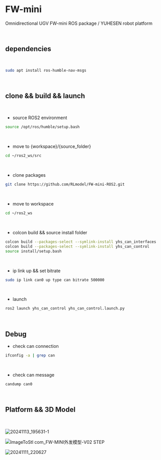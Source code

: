 # FW-mini
Omnidirectional UGV FW-mini ROS package / YUHESEN robot platform

<br/>

## dependencies

<br/>

```bash
sudo apt install ros-humble-nav-msgs
```

<br/>

## clone && build && launch

<br/>

- source ROS2 environment

```bash
source /opt/ros/humble/setup.bash
```

<br/>

- move to {workspace}/{source_folder}

```bash
cd ~/ros2_ws/src
```

<br/>

- clone packages

```bash
git clone https://github.com/RLmodel/FW-mini-ROS2.git
```

<br/>

- move to workspace

```bash
cd ~/ros2_ws
```

<br/>

- colcon build && source install folder

```bash
colcon build --packages-select --symlink-install yhs_can_interfaces
colcon build --packages-select --symlink-install yhs_can_control
source install/setup.bash
```

<br/>

- ip link up && set bitrate

```bash
sudo ip link can0 up type can bitrate 500000
```

<br/>

- launch

```bash
ros2 launch yhs_can_control yhs_can_control.launch.py
```

<br/>

## Debug

- check can connection

```bash
ifconfig -a | grep can
```
<br/>

- check can message

```bash
candump can0
```

<br/>

## Platform && 3D Model

<br/>


![20241113_195631-1](https://github.com/user-attachments/assets/b06e4fee-adae-45a1-bf0e-8ca4c7b220d0)

![ImageToStl com_FW-MINI外发模型-V02 STEP](https://github.com/user-attachments/assets/d0a9e040-832c-4820-9b4f-4a357565bbc9)

![20241111_220627](https://github.com/user-attachments/assets/1e14b32e-8734-4d8f-9e7e-d1792b2d7477)
